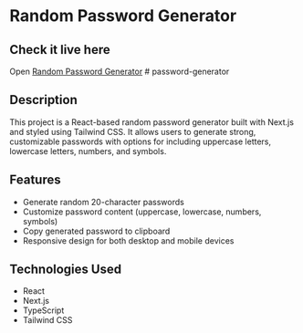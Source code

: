 # Random Password Generator

## Check it live here

Open [Random Password Generator](http://localhost:3000) # password-generator

## Description

This project is a React-based random password generator built with Next.js and styled using Tailwind CSS. It allows users to generate strong, customizable passwords with options for including uppercase letters, lowercase letters, numbers, and symbols.

## Features

- Generate random 20-character passwords
- Customize password content (uppercase, lowercase, numbers, symbols)
- Copy generated password to clipboard
- Responsive design for both desktop and mobile devices

## Technologies Used

- React
- Next.js
- TypeScript
- Tailwind CSS
